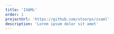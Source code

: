 ```yaml
---
title: 'IXAML'
order: 1
projectUrl: 'https://github.com/stoorps/ixaml'
description: 'Lorem ipsum dolor sit amet'
---
```


